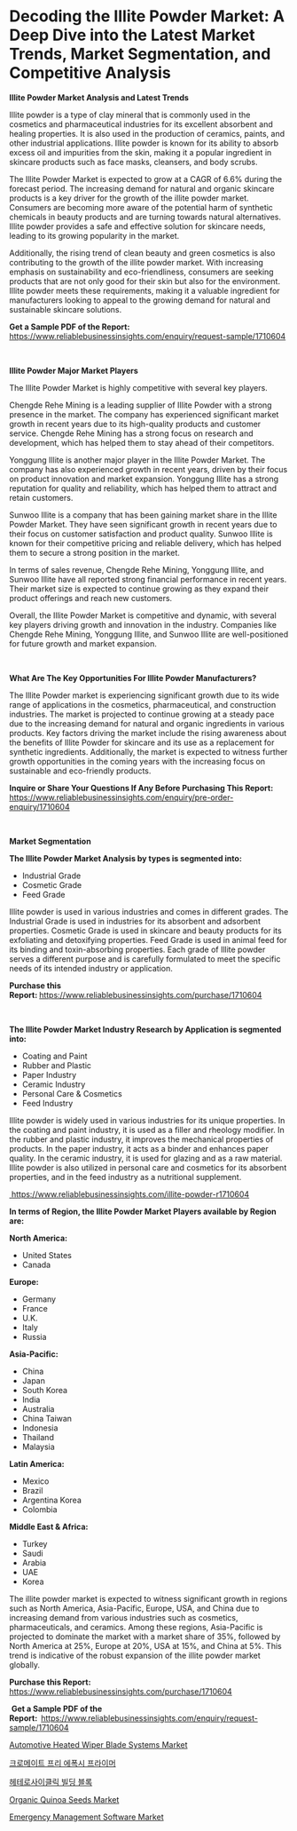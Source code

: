 <p><h1>Decoding the Illite Powder Market: A Deep Dive into the Latest Market Trends, Market Segmentation, and Competitive Analysis</h1></p><p><strong>Illite Powder Market Analysis and Latest Trends</strong></p>
<p><p>Illite powder is a type of clay mineral that is commonly used in the cosmetics and pharmaceutical industries for its excellent absorbent and healing properties. It is also used in the production of ceramics, paints, and other industrial applications. Illite powder is known for its ability to absorb excess oil and impurities from the skin, making it a popular ingredient in skincare products such as face masks, cleansers, and body scrubs.</p><p>The Illite Powder Market is expected to grow at a CAGR of 6.6% during the forecast period. The increasing demand for natural and organic skincare products is a key driver for the growth of the illite powder market. Consumers are becoming more aware of the potential harm of synthetic chemicals in beauty products and are turning towards natural alternatives. Illite powder provides a safe and effective solution for skincare needs, leading to its growing popularity in the market.</p><p>Additionally, the rising trend of clean beauty and green cosmetics is also contributing to the growth of the illite powder market. With increasing emphasis on sustainability and eco-friendliness, consumers are seeking products that are not only good for their skin but also for the environment. Illite powder meets these requirements, making it a valuable ingredient for manufacturers looking to appeal to the growing demand for natural and sustainable skincare solutions.</p></p>
<p><strong>Get a Sample PDF of the Report:&nbsp;</strong> <a href="https://www.reliablebusinessinsights.com/enquiry/request-sample/1710604">https://www.reliablebusinessinsights.com/enquiry/request-sample/1710604</a></p>
<p>&nbsp;</p>
<p><strong>Illite Powder Major Market Players</strong></p>
<p><p>The Illite Powder Market is highly competitive with several key players. </p><p>Chengde Rehe Mining is a leading supplier of Illite Powder with a strong presence in the market. The company has experienced significant market growth in recent years due to its high-quality products and customer service. Chengde Rehe Mining has a strong focus on research and development, which has helped them to stay ahead of their competitors.</p><p>Yonggung Illite is another major player in the Illite Powder Market. The company has also experienced growth in recent years, driven by their focus on product innovation and market expansion. Yonggung Illite has a strong reputation for quality and reliability, which has helped them to attract and retain customers.</p><p>Sunwoo Illite is a company that has been gaining market share in the Illite Powder Market. They have seen significant growth in recent years due to their focus on customer satisfaction and product quality. Sunwoo Illite is known for their competitive pricing and reliable delivery, which has helped them to secure a strong position in the market.</p><p>In terms of sales revenue, Chengde Rehe Mining, Yonggung Illite, and Sunwoo Illite have all reported strong financial performance in recent years. Their market size is expected to continue growing as they expand their product offerings and reach new customers.</p><p>Overall, the Illite Powder Market is competitive and dynamic, with several key players driving growth and innovation in the industry. Companies like Chengde Rehe Mining, Yonggung Illite, and Sunwoo Illite are well-positioned for future growth and market expansion.</p></p>
<p>&nbsp;</p>
<p><strong>What Are The Key Opportunities For Illite Powder Manufacturers?</strong></p>
<p><p>The Illite Powder market is experiencing significant growth due to its wide range of applications in the cosmetics, pharmaceutical, and construction industries. The market is projected to continue growing at a steady pace due to the increasing demand for natural and organic ingredients in various products. Key factors driving the market include the rising awareness about the benefits of Illite Powder for skincare and its use as a replacement for synthetic ingredients. Additionally, the market is expected to witness further growth opportunities in the coming years with the increasing focus on sustainable and eco-friendly products.</p></p>
<p><strong>Inquire or Share Your Questions If Any Before Purchasing This Report:</strong> <a href="https://www.reliablebusinessinsights.com/enquiry/pre-order-enquiry/1710604">https://www.reliablebusinessinsights.com/enquiry/pre-order-enquiry/1710604</a></p>
<p>&nbsp;</p>
<p><strong>Market Segmentation</strong></p>
<p><strong>The Illite Powder Market Analysis by types is segmented into:</strong></p>
<p><ul><li>Industrial Grade</li><li>Cosmetic Grade</li><li>Feed Grade</li></ul></p>
<p><p>Illite powder is used in various industries and comes in different grades. The Industrial Grade is used in industries for its absorbent and adsorbent properties. Cosmetic Grade is used in skincare and beauty products for its exfoliating and detoxifying properties. Feed Grade is used in animal feed for its binding and toxin-absorbing properties. Each grade of Illite powder serves a different purpose and is carefully formulated to meet the specific needs of its intended industry or application.</p></p>
<p><strong>Purchase this Report:&nbsp;</strong><a href="https://www.reliablebusinessinsights.com/purchase/1710604">https://www.reliablebusinessinsights.com/purchase/1710604</a></p>
<p>&nbsp;</p>
<p><strong>The Illite Powder Market Industry Research by Application is segmented into:</strong></p>
<p><ul><li>Coating and Paint</li><li>Rubber and Plastic</li><li>Paper Industry</li><li>Ceramic Industry</li><li>Personal Care & Cosmetics</li><li>Feed Industry</li></ul></p>
<p><p>Illite powder is widely used in various industries for its unique properties. In the coating and paint industry, it is used as a filler and rheology modifier. In the rubber and plastic industry, it improves the mechanical properties of products. In the paper industry, it acts as a binder and enhances paper quality. In the ceramic industry, it is used for glazing and as a raw material. Illite powder is also utilized in personal care and cosmetics for its absorbent properties, and in the feed industry as a nutritional supplement.</p></p>
<p><a href="https://www.reliablebusinessinsights.com/illite-powder-r1710604">&nbsp;https://www.reliablebusinessinsights.com/illite-powder-r1710604</a></p>
<p><strong>In terms of Region, the Illite Powder Market Players available by Region are:</strong></p>
<p>
    <p> <strong> North America: </strong>
        <ul>
            <li>United States</li>
            <li>Canada</li>
        </ul>
        </p> 
    <p> <strong> Europe: </strong>
        <ul>
            <li>Germany</li>
            <li>France</li>
            <li>U.K.</li>
            <li>Italy</li>
            <li>Russia</li>
        </ul>
        </p> 
    <p> <strong> Asia-Pacific: </strong>
        <ul>
            <li>China</li>
            <li>Japan</li>
            <li>South Korea</li>
            <li>India</li>
            <li>Australia</li>
            <li>China Taiwan</li>
            <li>Indonesia</li>
            <li>Thailand</li>
            <li>Malaysia</li>
        </ul>
        </p> 
    <p> <strong> Latin America: </strong>
        <ul>
            <li>Mexico</li>
            <li>Brazil</li>
            <li>Argentina Korea</li>
            <li>Colombia</li>
        </ul>
        </p> 
    <p> <strong> Middle East & Africa: </strong>
        <ul>
            <li>Turkey</li>
            <li>Saudi</li>
            <li>Arabia</li>
            <li>UAE</li>
            <li>Korea</li>
        </ul>
    </p>
    </p>
<p><p>The illite powder market is expected to witness significant growth in regions such as North America, Asia-Pacific, Europe, USA, and China due to increasing demand from various industries such as cosmetics, pharmaceuticals, and ceramics. Among these regions, Asia-Pacific is projected to dominate the market with a market share of 35%, followed by North America at 25%, Europe at 20%, USA at 15%, and China at 5%. This trend is indicative of the robust expansion of the illite powder market globally.</p></p>
<p><strong>Purchase this Report: </strong><a href="https://www.reliablebusinessinsights.com/purchase/1710604">https://www.reliablebusinessinsights.com/purchase/1710604</a></p>
<p>&nbsp;<strong>Get a Sample PDF of the Report:&nbsp;&nbsp;</strong><a href="https://www.reliablebusinessinsights.com/enquiry/request-sample/1710604">https://www.reliablebusinessinsights.com/enquiry/request-sample/1710604</a></p>
<p><strong></strong></p>
<p><p><a href="https://github.com/ChiragRp1/Market-Research-Report-List-5/blob/main/automotive-heated-wiper-blade-systems-market.md">Automotive Heated Wiper Blade Systems Market</a></p><p><a href="https://github.com/vsn7qpua81q/Market-Research-Report-List-2/blob/main/1696385107076.md">크로메이트 프리 에폭시 프라이머</a></p><p><a href="https://github.com/shampaakter36/Market-Research-Report-List-1/blob/main/4228425110335.md">헤테로사이클릭 빌딩 블록</a></p><p><a href="https://issuu.com/reportprime-2/docs/organic-quinoa-seeds-market-size-2030.pptx">Organic Quinoa Seeds Market</a></p><p><a href="https://github.com/abdelrhmankishk22/Market-Research-Report-List-4/blob/main/emergency-management-software-market.md">Emergency Management Software Market</a></p></p>